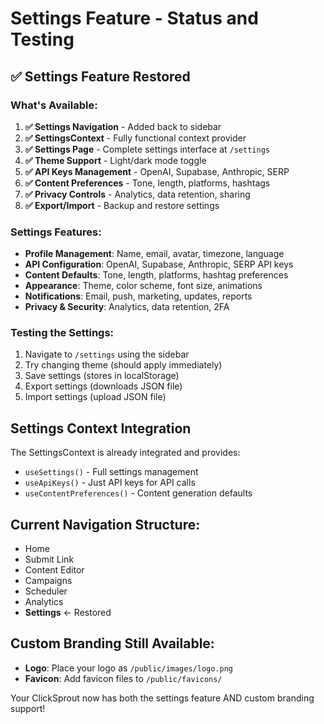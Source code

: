 # Settings Feature - Status and Testing

## ✅ Settings Feature Restored

### What's Available:
1. **✅ Settings Navigation** - Added back to sidebar
2. **✅ SettingsContext** - Fully functional context provider
3. **✅ Settings Page** - Complete settings interface at `/settings`
4. **✅ Theme Support** - Light/dark mode toggle
5. **✅ API Keys Management** - OpenAI, Supabase, Anthropic, SERP
6. **✅ Content Preferences** - Tone, length, platforms, hashtags
7. **✅ Privacy Controls** - Analytics, data retention, sharing
8. **✅ Export/Import** - Backup and restore settings

### Settings Features:
- **Profile Management**: Name, email, avatar, timezone, language
- **API Configuration**: OpenAI, Supabase, Anthropic, SERP API keys
- **Content Defaults**: Tone, length, platforms, hashtag preferences
- **Appearance**: Theme, color scheme, font size, animations
- **Notifications**: Email, push, marketing, updates, reports
- **Privacy & Security**: Analytics, data retention, 2FA

### Testing the Settings:
1. Navigate to `/settings` using the sidebar
2. Try changing theme (should apply immediately)
3. Save settings (stores in localStorage)
4. Export settings (downloads JSON file)
5. Import settings (upload JSON file)

## Settings Context Integration

The SettingsContext is already integrated and provides:
- `useSettings()` - Full settings management
- `useApiKeys()` - Just API keys for API calls
- `useContentPreferences()` - Content generation defaults

## Current Navigation Structure:
- Home
- Submit Link  
- Content Editor
- Campaigns
- Scheduler
- Analytics
- **Settings** ← Restored

## Custom Branding Still Available:
- **Logo**: Place your logo as `/public/images/logo.png`
- **Favicon**: Add favicon files to `/public/favicons/`

Your ClickSprout now has both the settings feature AND custom branding support!
